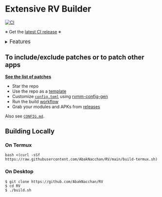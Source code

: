 # Extensive RV Builder

[![CI](https://github.com/AbakNacchan/RV/actions/workflows/ci.yml/badge.svg?event=schedule)](https://github.com/AbakNacchan/RV/actions/workflows/ci.yml)

※ Get the [latest CI release](https://github.com/AbakNacchan/RV/releases) ※

<details><summary><big>Features</big></summary>
<ul>
 <li>Supports all existing and upcoming RV apps</li>
 <li>Can create Magisk modules and non-root APKs</li>
 <li>Updates regularly with the newest versions of apps and patches</li>
 <li>Optimizes APKs and modules for size</li>
 <li>Modules</li>
    <ul>
     <li>Recompile invalidated odex files for faster performance</li>
     <li>Get updates from the Magisk app</li>
     <li>Avoid breaking SafetyNet or triggering root detections</li>
     <li>Manage the installation of the appropriate version of the stock app and other related tasks</li>
     <li>Supports Magisk and KernelSU</li>
    </ul>
</ul>
Be aware that GitHub Actions will trigger the <a href="../../actions/workflows/ci.yml">CI workflow</a> to build the modules and APKs daily if there is a change in RV patches. You might want to turn it off.
</details>

## To include/exclude patches or to patch other apps
[**See the list of patches**](https://j-hc.github.io/rvmm-config-gen/)

 * Star the repo
 * Use the repo as a [template](https://github.com/AbakNacchan/RV/fork)
 * Customize [`config.toml`](./config.toml) using [rvmm-config-gen](https://j-hc.github.io/rvmm-config-gen/)
 * Run the build [workflow](../../actions/workflows/build.yml)
 * Grab your modules and APKs from [releases](../../releases)

Also see [`CONFIG.md`](./CONFIG.md).

## Building Locally
### On Termux
```console
bash <(curl -sSf https://raw.githubusercontent.com/AbakNacchan/RV/main/build-termux.sh)
```

### On Desktop
```console
$ git clone https://github.com/AbakNacchan/RV
$ cd RV
$ ./build.sh
```
